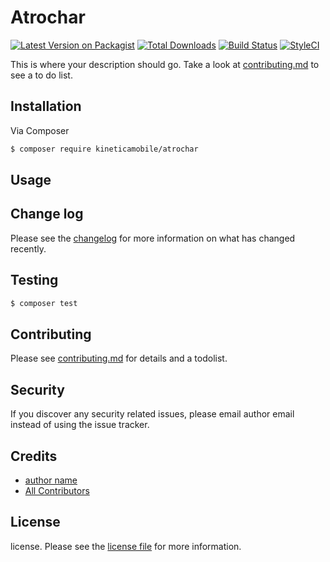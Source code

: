 # Atrochar

[![Latest Version on Packagist][ico-version]][link-packagist]
[![Total Downloads][ico-downloads]][link-downloads]
[![Build Status][ico-travis]][link-travis]
[![StyleCI][ico-styleci]][link-styleci]

This is where your description should go. Take a look at [contributing.md](contributing.md) to see a to do list.

## Installation

Via Composer

``` bash
$ composer require kineticamobile/atrochar
```

## Usage

## Change log

Please see the [changelog](changelog.md) for more information on what has changed recently.

## Testing

``` bash
$ composer test
```

## Contributing

Please see [contributing.md](contributing.md) for details and a todolist.

## Security

If you discover any security related issues, please email author email instead of using the issue tracker.

## Credits

- [author name][link-author]
- [All Contributors][link-contributors]

## License

license. Please see the [license file](license.md) for more information.

[ico-version]: https://img.shields.io/packagist/v/kineticamobile/atrochar.svg?style=flat-square
[ico-downloads]: https://img.shields.io/packagist/dt/kineticamobile/atrochar.svg?style=flat-square
[ico-travis]: https://img.shields.io/travis/kineticamobile/atrochar/master.svg?style=flat-square
[ico-styleci]: https://styleci.io/repos/12345678/shield

[link-packagist]: https://packagist.org/packages/kineticamobile/atrochar
[link-downloads]: https://packagist.org/packages/kineticamobile/atrochar
[link-travis]: https://travis-ci.org/kineticamobile/atrochar
[link-styleci]: https://styleci.io/repos/12345678
[link-author]: https://github.com/kineticamobile
[link-contributors]: ../../contributors

